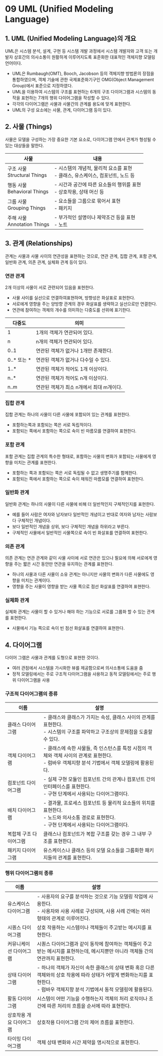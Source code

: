 # 09 UML (Unified Modeling Language)

## 1. UML (Unified Modeling Language)의 개요

UML은 시스템 분석, 설계, 구현 등 시스템 개발 과정에서 시스템 개발자와 고객 또는 개발자 상호간의 의사소통이 원활하게 이루어지도록 표준화한 대표적인 객체지향 모델링 언어이다.

- UML은 Rumbaugh(OMT), Booch, Jacobson 등의 객체지향 방법론의 장점을 통합하였으며, 객체 기술에 관한 국제표준화기구인 OMG(Object Management Group)에서 표준으로 지정하였다.
- UML을 이용하여 시스템의 구조를 표현하는 6개의 구조 다이어그램과 시스템의 동작을 표현하는 7개의 행위 다이어그램을 작성할 수 있다.
- 각각의 다이어그램은 사물과 사물간의 관계를 용도에 맞게 표현한다.
- UML의 구성 요소에는 사물, 관계, 다이어그램 등이 있다.

## 2. 사물 (Things)

사물은 모델을 구성하는 가장 중요한 기본 요소로, 다이어그램 안에서 관계가 형성될 수 있는 대상들을 말한다.

| 사물                             | 내용                                                         |
| -------------------------------- | ------------------------------------------------------------ |
| 구조 사물<br />Structural Things | - 시스템의 개념적, 물리적 요소를 표현<br />- 클래스, 유스케이스, 컴포넌트, 노드 등 |
| 행동 사물<br />Behavioral Things | - 시간과 공간에 따른 요소들의 행위를 표현<br />- 상호작용, 상태 머신 등 |
| 그룹 사물<br />Grouping Things   | - 요소들을 그룹으로 묶어서 표현<br />- 패키지                |
| 주해 사물<br />Annotation Things | - 부가적인 설명이나 제약조건 등을 표현<br />- 노트           |

## 3. 관계 (Relationships)

관계는 사물과 사물 사이의 연관성을 표현하는 것으로, 연관 관계, 집합 관계, 포함 관계, 일반화 관계, 의존 관계, 실체화 관계 등이 있다.

### 연관 관계

2개 이상의 사물이 서로 관련되어 있음을 표현한다.

- 사물 사이를 실선으로 연결하여표현하며, 방향성은 화살표로 표현한다.
- 서로에게 영향을 주는 양방향 관계의 경우 화살표를 생략하고 실선으로만 연결한다.
- 연관에 참여하는 객체의 개수를 의미하는 다중도를 선위에 표기한다.

| 다중도      | 의미                                     |
| ----------- | ---------------------------------------- |
| 1           | 1개의 객체가 연관되어 있다.              |
| n           | n개의 객체가 연관되어 있다.              |
| 0..1        | 연관된 객체가 없거나 1개만 존재한다.     |
| 0..* 또는 * | 연관된 객체가 없거나 다수일 수 있다.     |
| 1..*        | 연관된 객체가 적어도 1개 이상이다.       |
| n..*        | 연관된 객체가 적어도 n개 이상이다.       |
| n..m        | 연관된 객체가 최소 n개에서 최대 m개이다. |

### 집합 관계

집합 관계는 하나의 사물이 다른 사물에 포함되어 있는 관계를 표현한다.

- 포함하는쪽과 포함되는 쪽은 서로 독립적이다.
- 포함되는 쪽에서 포함하는 쪽으로 속이 빈 마름모를 연결하여 표현한다.

### 포함 관계

포함 관계는 집합 관계의 특수한 형태로, 포함하는 사물의 변화가 포함되는 사물에게 영향을 미치는 관계를 표현한다.

- 포함하는 쪽과 포함되는 쪽은 서로 독립될 수 없고 생명주기를 함께한다.
- 포함되는 쪽에서 포함하는 쪽으로 속이 채워진 마름모를 연결하여 표현한다.

### 일반화 관계

일반화 관계는 하나의 사물이 다른 사물에 비해 더 일반적인지 구체적인지를 표현한다.

- 예를 들어 사람은 여자와 남자보다 일반적인 개념이고 반대로 여자와 남자는 사람보다 구체적인 개념이다.
- 보다 일반적인 개념을 상위, 보다 구체적인 개념을 하위라고 부른다.
- 구체적인 사물에서 일반적인 사물쪽으로 속이 빈 화살표를 연결하여 표현한다.

### 의존 관계

의존 관계는 연관 관계와 같이 사물 사이에 서로 연관은 있으나 필요에 의해 서로에게 영향을 주는 짧은 시간 동안만 연관을 유지하는 관계를 표현한다.

- 하나의 사물과 다른 사물이 소유 관계는 아니지만 사물의 변화가 다른 사물에도 영향을 미치는 관계이다.
- 영향을 주는 사물이 영향을 받는 사물 쪽으로 점선 화살표를 연결하여 표현한다.

### 실체화 관계

실체화 관계는 사물이 할 수 있거나 해야 하는 기능으로 서로를 그룹화 할 수 있는 관계를 표현한다.

- 사물에서 기능 쪽으로 속이 빈 점선 화살표를 연결하여 표현한다.

## 4. 다이어그램

다이어 그램은 사물과 관계를 도형으로 표현한 것이다.

- 여러 관점에서 시스템을 가시화한 뷰를 제공함으로써 의사소통에 도움을 줌
- 정적 모델링에서는 주로 구조적 다이어그램을 사용하고 동적 모델링에서는 주로 행위 다이어그램을 사용

### 구조적 다이어그램의 종류

| 이름                   | 설명                                                         |
| ---------------------- | ------------------------------------------------------------ |
| 클래스 다이어그램      | - 클래스와 클래스가 가지는 속성, 클래스 사이의 관계를 표현한다.<br />- 시스템의 구조를 파악하고 구조상의 문제점을 도출할 수 있다. |
| 객체 다이어그램        | - 클래스에 속한 사물들, 즉 인스턴스를 특정 시점의 객체와 객체 사이의 관계로 표현한다.<br />- 럼바우 객체지향 분석 기법에서 객체 모델링에 활용된다. |
| 컴포넌트 다이어그램    | - 실제 구현 모듈인 컴포넌트 간의 관계나 컴포넌트 간의 인터페이스를 표현한다.<br />- 구현 단계에서 사용되는 다이어그램이다. |
| 배치 다이어그램        | - 결과물, 프로세스 컴포넌트 등 물리적 요소들의 위치를 표현한다.<br />- 노드와 의사소통 경로로 표현한다.<br />- 구현 단계에서 사용되는 다이어그램이다. |
| 복합체 구조 다이어그램 | 클래스나 컴포넌트가 복합 구조를 갖는 경우 그 내부 구조를 표현한다. |
| 패키지 다이어그램      | 유스케이스나 클래스 등의 모델 요소들을 그룹화한 패키지들의 관계를 표현한다. |

### 행위 다이어그램의 종류

| 이름                     | 설명                                                         |
| ------------------------ | ------------------------------------------------------------ |
| 유스케이스 다이어그램    | - 사용자의 요구를 분석하는 것으로 기능 모델링 작업에 사용한다.<br />- 사용자와 사용 사례로 구성되며, 사용 사례 간에는 여러 형태의 관계로 이루어진다. |
| 시퀀스 다이어그램        | 상호 작용하는 시스템이나 객체들이 주고받는 메시지를 표현한다. |
| 커뮤니케이션 다이어그램  | 시퀀스 다이어그램과 같이 동작에 참여하는 객체들이 주고받는 메시지를 표현하는데, 메시지뿐만 아니라 객체들 간의 연관까지 표현한다. |
| 상태 다이어그램          | - 하나의 객체가 자신이 속한 클래스의 상태 변화 혹은 다른 객체와의 상호 작용에 따라 상태가 어떻게 변화하는지를 표현한다.<br />- 럼바우 객체지향 분석 기법에서 동적 모델링에 활용된다. |
| 활동 다이어그램          | 시스템이 어떤 기능을 수행하는지 객체의 처리 로직이나 조건에 따른 처리의 흐름을 순서에 따라 표현한다. |
| 상호작용 개요 다이어그램 | 상호작용 다이어그램 간의 제어 흐름을 표현한다.               |
| 타이밍 다이어그램        | 객체 상태 변화와 시간 제약을 명시적으로 표현한다.            |

